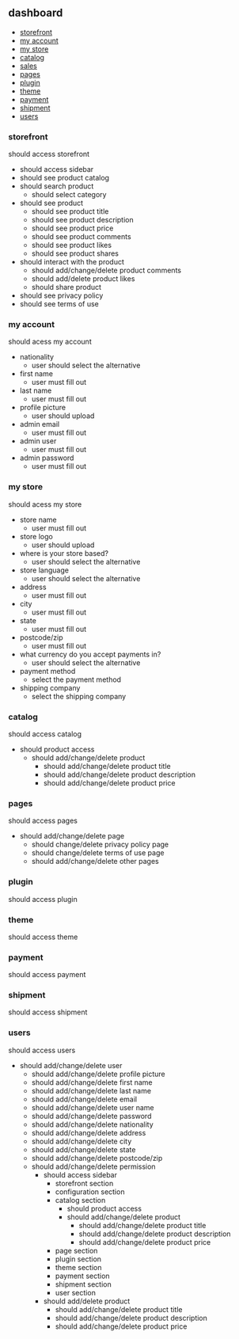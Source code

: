 ## dashboard
- [storefront](#storefront)
- [my account](#my-account)
- [my store](#my-store)
- [catalog](#catalog)
- [sales](#sales)
- [pages](#page)
- [plugin](#plugin)
- [theme](#theme)
- [payment](#payment)
- [shipment](#shipment)
- [users](#users)

### storefront
should access storefront

  * should access sidebar              
  * should see product catalog
  * should search product
    * should select category
  * should see product
    * should see product title
    * should see product description
    * should see product price
    * should see product comments
    * should see product likes
    * should see product shares
  * should interact with the product
    * should add/change/delete product comments
    * should add/delete product likes
    * should share product
  * should see privacy policy        
  * should see terms of use        

### my account
should acess my account

  * nationality
    * user should select the alternative
  * first name
    * user must fill out
  * last name
    * user must fill out
  * profile picture
    * user should upload
  * admin email
    * user must fill out
  * admin user
    * user must fill out
  * admin password
    * user must fill out

### my store
should acess my store

* store name
  * user must fill out
* store logo
  * user should upload
* where is your store based?
  * user should select the alternative
* store language
  * user should select the alternative
* address
  * user must fill out
* city
  * user must fill out
* state
  * user must fill out
* postcode/zip
  * user must fill out
* what currency do you accept payments in?
  * user should select the alternative
* payment method
  * select the payment method
* shipping company
    * select the shipping company

### catalog
should access catalog

* should product access
  * should add/change/delete product
    * should add/change/delete product title
    * should add/change/delete product description
    * should add/change/delete product price

### pages
should access pages

* should add/change/delete page
  * should change/delete privacy policy page
  * should change/delete terms of use page
  * should add/change/delete other pages

### plugin
should access plugin

### theme
should access theme

### payment
should access payment

### shipment
should access shipment

### users
should access users

* should add/change/delete user
  * should add/change/delete profile picture
  * should add/change/delete first name
  * should add/change/delete last name
  * should add/change/delete email
  * should add/change/delete user name
  * should add/change/delete password
  * should add/change/delete nationality
  * should add/change/delete address
  * should add/change/delete city
  * should add/change/delete state
  * should add/change/delete postcode/zip
  * should add/change/delete permission
    * should access sidebar              
      * storefront section
      * configuration section
      * catalog section
        * should product access
        * should add/change/delete product
          * should add/change/delete product title
          * should add/change/delete product description
          * should add/change/delete product price
      * page section
      * plugin section
      * theme section
      * payment section
      * shipment section
      * user section
    * should add/delete product
      * should add/change/delete product title
      * should add/change/delete product description
      * should add/change/delete product price
